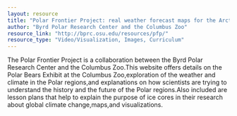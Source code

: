 ```yaml
---
layout: resource
title: "Polar Frontier Project: real weather forecast maps for the Arctic "
author: "Byrd Polar Research Center and the Columbus Zoo"
resource_link: "http://bprc.osu.edu/resources/pfp/"
resource_type: "Video/Visualization, Images, Curriculum"
---
```


The Polar Frontier Project is a collaboration between the Byrd Polar Research Center and the Columbus Zoo.This website offers details on the Polar Bears Exhibit at the Columbus Zoo,exploration of the weather and climate in the Polar regions,and explanations on how scientists are trying to understand the history and the future of the Polar regions.Also included are lesson plans that help to explain the purpose of ice cores in their research about global climate change,maps,and visualizations.
